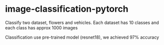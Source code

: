 # image-classification-pytorch
Classify two dataset, flowers and vehicles. Each dataset has 10 classes and each class has approx 1000 images

Classification use pre-trained model (resnet18), we achieved 97% accuracy
